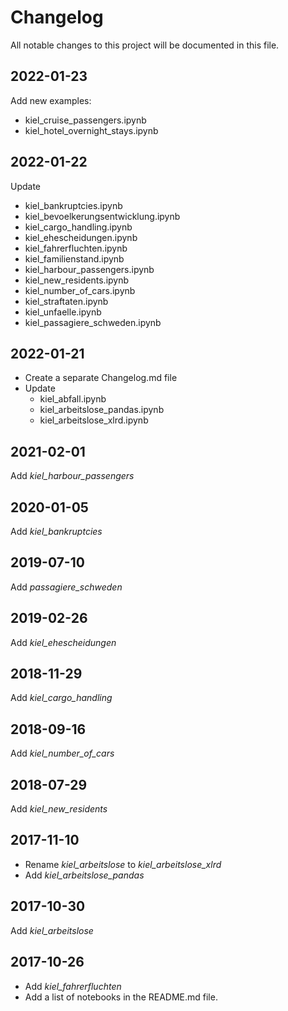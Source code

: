 # Changelog

All notable changes to this project will be documented in this file.

## 2022-01-23

Add new examples:

- kiel_cruise_passengers.ipynb
- kiel_hotel_overnight_stays.ipynb

## 2022-01-22

Update

- kiel_bankruptcies.ipynb
- kiel_bevoelkerungsentwicklung.ipynb
- kiel_cargo_handling.ipynb
- kiel_ehescheidungen.ipynb
- kiel_fahrerfluchten.ipynb
- kiel_familienstand.ipynb
- kiel_harbour_passengers.ipynb
- kiel_new_residents.ipynb
- kiel_number_of_cars.ipynb
- kiel_straftaten.ipynb
- kiel_unfaelle.ipynb
- kiel_passagiere_schweden.ipynb

## 2022-01-21

- Create a separate Changelog.md file
- Update
  - kiel_abfall.ipynb
  - kiel_arbeitslose_pandas.ipynb
  - kiel_arbeitslose_xlrd.ipynb

## 2021-02-01

Add *kiel_harbour_passengers*

## 2020-01-05

Add *kiel_bankruptcies*

## 2019-07-10

Add *passagiere_schweden*

## 2019-02-26

Add *kiel_ehescheidungen*

## 2018-11-29

Add *kiel_cargo_handling*

## 2018-09-16

Add *kiel_number_of_cars*

## 2018-07-29

Add *kiel_new_residents*

## 2017-11-10

- Rename *kiel_arbeitslose* to *kiel_arbeitslose_xlrd*
- Add *kiel_arbeitslose_pandas*

## 2017-10-30

Add *kiel_arbeitslose*

## 2017-10-26

- Add *kiel_fahrerfluchten*
- Add a list of notebooks in the README.md file.
